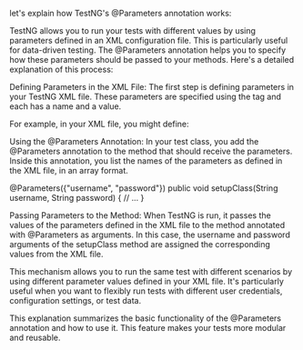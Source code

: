 let's explain how TestNG's @Parameters annotation works:

TestNG allows you to run your tests with different values by using parameters defined in an XML configuration file. 
This is particularly useful for data-driven testing. 
The @Parameters annotation helps you to specify how these parameters should be passed to your methods. 
Here's a detailed explanation of this process:

Defining Parameters in the XML File: 
The first step is defining parameters in your TestNG XML file. 
These parameters are specified using the <parameter> tag and each has a name and a value.

For example, in your XML file, you might define:

<parameter name="username" value="user"/>
<parameter name="password" value="pass"/>

Using the @Parameters Annotation: 
In your test class, you add the @Parameters annotation to the method that should receive the parameters. 
Inside this annotation, you list the names of the parameters as defined in the XML file, in an array format.

@Parameters({"username", "password"})
public void setupClass(String username, String password) {
    // ...
}

Passing Parameters to the Method: 
When TestNG is run, it passes the values of the parameters defined in the XML file to the method annotated with @Parameters 
as arguments. In this case, the username and password arguments of the setupClass method are 
assigned the corresponding values from the XML file.

This mechanism allows you to run the same test with different scenarios by using different parameter values 
defined in your XML file. It's particularly useful when you want to flexibly run tests with different user credentials, 
configuration settings, or test data.

This explanation summarizes the basic functionality of the @Parameters annotation and how to use it. 
This feature makes your tests more modular and reusable.